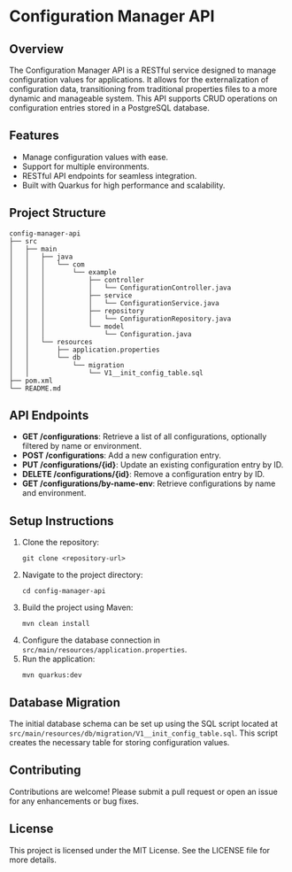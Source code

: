 # Configuration Manager API

## Overview
The Configuration Manager API is a RESTful service designed to manage configuration values for applications. It allows for the externalization of configuration data, transitioning from traditional properties files to a more dynamic and manageable system. This API supports CRUD operations on configuration entries stored in a PostgreSQL database.

## Features
- Manage configuration values with ease.
- Support for multiple environments.
- RESTful API endpoints for seamless integration.
- Built with Quarkus for high performance and scalability.

## Project Structure
```
config-manager-api
├── src
│   ├── main
│   │   ├── java
│   │   │   └── com
│   │   │       └── example
│   │   │           ├── controller
│   │   │           │   └── ConfigurationController.java
│   │   │           ├── service
│   │   │           │   └── ConfigurationService.java
│   │   │           ├── repository
│   │   │           │   └── ConfigurationRepository.java
│   │   │           └── model
│   │   │               └── Configuration.java
│   │   └── resources
│   │       ├── application.properties
│   │       └── db
│   │           └── migration
│   │               └── V1__init_config_table.sql
├── pom.xml
└── README.md
```

## API Endpoints
- **GET /configurations**: Retrieve a list of all configurations, optionally filtered by name or environment.
- **POST /configurations**: Add a new configuration entry.
- **PUT /configurations/{id}**: Update an existing configuration entry by ID.
- **DELETE /configurations/{id}**: Remove a configuration entry by ID.
- **GET /configurations/by-name-env**: Retrieve configurations by name and environment.

## Setup Instructions
1. Clone the repository:
   ```
   git clone <repository-url>
   ```
2. Navigate to the project directory:
   ```
   cd config-manager-api
   ```
3. Build the project using Maven:
   ```
   mvn clean install
   ```
4. Configure the database connection in `src/main/resources/application.properties`.
5. Run the application:
   ```
   mvn quarkus:dev
   ```

## Database Migration
The initial database schema can be set up using the SQL script located at `src/main/resources/db/migration/V1__init_config_table.sql`. This script creates the necessary table for storing configuration values.

## Contributing
Contributions are welcome! Please submit a pull request or open an issue for any enhancements or bug fixes.

## License
This project is licensed under the MIT License. See the LICENSE file for more details.
